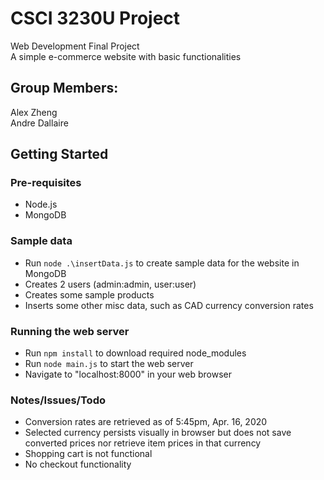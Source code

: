 # CSCI 3230U Project
Web Development Final Project  
A simple e-commerce website with basic functionalities
  
## Group Members:
Alex Zheng  
Andre Dallaire
  
  
## Getting Started
### Pre-requisites
* Node.js
* MongoDB
  
### Sample data
* Run `node .\insertData.js` to create sample data for the website in MongoDB
* Creates 2 users (admin:admin, user:user)
* Creates some sample products
* Inserts some other misc data, such as CAD currency conversion rates
  
### Running the web server
* Run `npm install` to download required node_modules
* Run `node main.js` to start the web server
* Navigate to "localhost:8000" in your web browser
  
  
### Notes/Issues/Todo
* Conversion rates are retrieved as of 5:45pm, Apr. 16, 2020
* Selected currency persists visually in browser but does not save converted prices nor retrieve item prices in that currency
* Shopping cart is not functional
* No checkout functionality